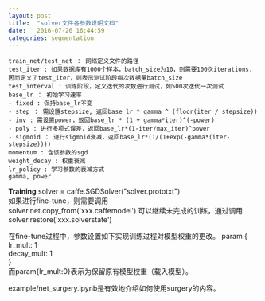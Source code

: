 ```yaml
---
layout: post
title:  "solver文件各参数说明文档"
date:   2016-07-26 16:44:59
categories: segmentation
---
```

	train_net/test_net ： 网络定义文件的路径
	test_iter : 如果数据库有1000个样本，batch_size为10，则需要100次iterations. 因而定义了test_iter，则表示测试阶段每次数据量batch_size
	test_interval : 训练阶段，定义迭代的次数进行测试，如500次迭代一次测试
	base_lr ： 初始学习速率
	- fixed : 保持base_lr不变
	- step ： 需设置stepsize, 返回base_lr * gamma ^ (floor(iter / stepsize))
	- inv : 需设置power，返回base_lr * (1 + gamma*iter)^(-power)
	- poly : 进行多项式误差，返回base_lr*(1-iter/max_iter)^power
	- sigmoid ： 进行sigmoid衰减，返回base_lr*(1/(1+exp(-gamma*(iter-stepsize))))
	momentum : 含该参数的sgd
	weight_decay : 权重衰减
	lr_policy : 学习参数的衰减方式
	gamma, power


**Training**
solver = caffe.SGDSolver("solver.prototxt")  
如果进行fine-tune，则需要调用  
solver.net.copy_from('xxx.caffemodel')
可以继续未完成的训练，通过调用  
solver.restore('xxx.solverstate')  

在fine-tune过程中，参数设置如下实现训练过程对模型权重的更改。
param {  
    lr_mult: 1  
    decay_mult: 1  
}  
而param{lr_mult:0}表示为保留原有模型权重（载入模型）。  

example/net_surgery.ipynb是有效地介绍如何使用surgery的内容。  